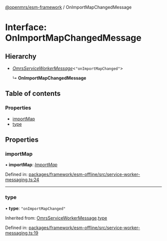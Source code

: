[@openmrs/esm-framework](../API.md) / OnImportMapChangedMessage

# Interface: OnImportMapChangedMessage

## Hierarchy

- [*OmrsServiceWorkerMessage*](omrsserviceworkermessage.md)<``"onImportMapChanged"``\>

  ↳ **OnImportMapChangedMessage**

## Table of contents

### Properties

- [importMap](onimportmapchangedmessage.md#importmap)
- [type](onimportmapchangedmessage.md#type)

## Properties

### importMap

• **importMap**: [*ImportMap*](importmap.md)

Defined in: [packages/framework/esm-offline/src/service-worker-messaging.ts:24](https://github.com/openmrs/openmrs-esm-core/blob/master/packages/framework/esm-offline/src/service-worker-messaging.ts#L24)

___

### type

• **type**: ``"onImportMapChanged"``

Inherited from: [OmrsServiceWorkerMessage](omrsserviceworkermessage.md).[type](omrsserviceworkermessage.md#type)

Defined in: [packages/framework/esm-offline/src/service-worker-messaging.ts:19](https://github.com/openmrs/openmrs-esm-core/blob/master/packages/framework/esm-offline/src/service-worker-messaging.ts#L19)
